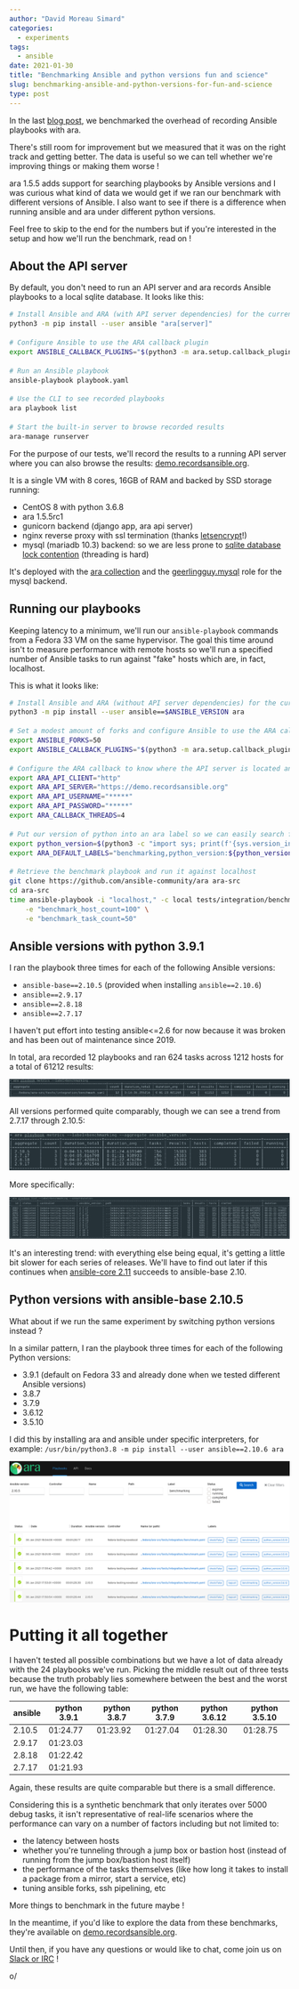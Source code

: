 ```yaml
---
author: "David Moreau Simard"
categories:
  - experiments
tags:
  - ansible
date: 2021-01-30
title: "Benchmarking Ansible and python versions fun and science"
slug: benchmarking-ansible-and-python-versions-for-fun-and-science
type: post
---
```


In the last [blog post](https://ara.recordsansible.org/blog/2020/11/01/benchmarking-ansible-and-ara-for-fun-and-science/),
we benchmarked the overhead of recording Ansible playbooks with ara.

There's still room for improvement but we measured that it was on the right track and getting better.
The data is useful so we can tell whether we're improving things or making them worse !

ara 1.5.5 adds support for searching playbooks by Ansible versions and I was curious what kind of data we would get if we ran our benchmark with different versions of Ansible.
I also want to see if there is a difference when running ansible and ara under different python versions.

Feel free to skip to the end for the numbers but if you're interested in the setup and how we'll run the benchmark, read on !

## About the API server

By default, you don't need to run an API server and ara records Ansible playbooks to a local sqlite database.
It looks like this:

```bash
# Install Ansible and ARA (with API server dependencies) for the current user
python3 -m pip install --user ansible "ara[server]"

# Configure Ansible to use the ARA callback plugin
export ANSIBLE_CALLBACK_PLUGINS="$(python3 -m ara.setup.callback_plugins)"

# Run an Ansible playbook
ansible-playbook playbook.yaml

# Use the CLI to see recorded playbooks
ara playbook list

# Start the built-in server to browse recorded results
ara-manage runserver
```

For the purpose of our tests, we'll record the results to a running API server where you can also browse the results: [demo.recordsansible.org](https://demo.recordsansible.org).

It is a single VM with 8 cores, 16GB of RAM and backed by SSD storage running:

- CentOS 8 with python 3.6.8
- ara 1.5.5rc1
- gunicorn backend (django app, ara api server)
- nginx reverse proxy with ssl termination (thanks [letsencrypt](https://letsencrypt.org/)!)
- mysql (mariadb 10.3) backend: so we are less prone to [sqlite database lock contention](https://github.com/ansible-community/ara/issues/195) (threading is hard)

It's deployed with the [ara collection](https://github.com/ansible-community/ara-collection) and the [geerlingguy.mysql](https://github.com/geerlingguy/ansible-role-mysql) role for the mysql backend.

## Running our playbooks

Keeping latency to a minimum, we'll run our ``ansible-playbook`` commands from a Fedora 33 VM on the same hypervisor.
The goal this time around isn't to measure performance with remote hosts so we'll run a specified number of Ansible tasks to run against "fake" hosts which are, in fact, localhost.

This is what it looks like:

```bash
# Install Ansible and ARA (without API server dependencies) for the current user
python3 -m pip install --user ansible==$ANSIBLE_VERSION ara

# Set a modest amount of forks and configure Ansible to use the ARA callback plugin
export ANSIBLE_FORKS=50
export ANSIBLE_CALLBACK_PLUGINS="$(python3 -m ara.setup.callback_plugins)"

# Configure the ARA callback to know where the API server is located and enable threading
export ARA_API_CLIENT="http"
export ARA_API_SERVER="https://demo.recordsansible.org"
export ARA_API_USERNAME="*****"
export ARA_API_PASSWORD="*****"
export ARA_CALLBACK_THREADS=4

# Put our version of python into an ara label so we can easily search for this playbook later
export python_version=$(python3 -c "import sys; print(f'{sys.version_info.major}.{sys.version_info.minor}.{sys.version_info.micro}')")
export ARA_DEFAULT_LABELS="benchmarking,python_version:${python_version}"

# Retrieve the benchmark playbook and run it against localhost
git clone https://github.com/ansible-community/ara ara-src
cd ara-src
time ansible-playbook -i "localhost," -c local tests/integration/benchmark.yaml \
    -e "benchmark_host_count=100" \
    -e "benchmark_task_count=50"
```

## Ansible versions with python 3.9.1

I ran the playbook three times for each of the following Ansible versions:

- ``ansible-base==2.10.5`` (provided when installing ``ansible==2.10.6``)
- ``ansible==2.9.17``
- ``ansible==2.8.18``
- ``ansible==2.7.17``

I haven't put effort into testing ansible<=2.6 for now because it was broken and has been out of maintenance since 2019.

In total, ara recorded 12 playbooks and ran 624 tasks across 1212 hosts for a total of 61212 results:

![playbook-metrics](playbook-metrics.png)

All versions performed quite comparably, though we can see a trend from 2.7.17 through 2.10.5:

![version-metrics](version-metrics.png)

More specifically:

![playbook-list](playbook-list.png)

It's an interesting trend: with everything else being equal, it's getting a little bit slower for each series of releases.
We'll have to find out later if this continues when [ansible-core 2.11](https://docs.ansible.com/ansible/devel/roadmap/ROADMAP_2_11.html) succeeds to ansible-base 2.10.

## Python versions with ansible-base 2.10.5

What about if we run the same experiment by switching python versions instead ?

In a similar pattern, I ran the playbook three times for each of the following Python versions:

- 3.9.1 (default on Fedora 33 and already done when we tested different Ansible versions)
- 3.8.7
- 3.7.9
- 3.6.12
- 3.5.10

I did this by installing ara and ansible under specific interpreters, for example:
``/usr/bin/python3.8 -m pip install --user ansible==2.10.6 ara``

![python-versions](python-versions.png)

# Putting it all together

I haven't tested all possible combinations but we have a lot of data already with the 24 playbooks we've run.
Picking the middle result out of three tests because the truth probably lies somewhere between the best and the worst run, we have the following table:

| ansible | python 3.9.1 | python 3.8.7 | python 3.7.9 | python 3.6.12 | python 3.5.10 |
|---------|--------------|--------------|--------------|---------------|---------------|
| 2.10.5  |     01:24.77 |     01:23.92 |     01:27.04 |      01:28.30 |      01:28.75 |
| 2.9.17  |     01:23.03 |              |              |               |               |
| 2.8.18  |     01:22.42 |              |              |               |               |
| 2.7.17  |     01:21.93 |              |              |               |               |

Again, these results are quite comparable but there is a small difference.

Considering this is a synthetic benchmark that only iterates over 5000 debug tasks, it isn't representative of real-life scenarios where the performance can vary on a number of factors including but not limited to:
- the latency between hosts
- whether you're tunneling through a jump box or bastion host (instead of running from the jump box/bastion host itself)
- the performance of the tasks themselves (like how long it takes to install a package from a mirror, start a service, etc)
- tuning ansible forks, ssh pipelining, etc

More things to benchmark in the future maybe !

In the meantime, if you'd like to explore the data from these benchmarks, they're available on [demo.recordsansible.org](https://demo.recordsansible.org/?label=benchmarking).

Until then, if you have any questions or would like to chat, come join us on [Slack or IRC](https://ara.recordsansible.org/community/) !

o/